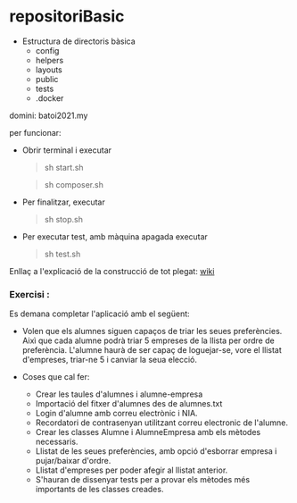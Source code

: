 # repositoriBasic

 * Estructura de directoris bàsica
    * config
    * helpers
    * layouts
    * public
    * tests
    * .docker

 
 domini: batoi2021.my
 
 per funcionar: 
  
  * Obrir terminal i executar 
  
    > sh start.sh
    
    > sh composer.sh
    
  
  * Per finalitzar, executar
    
    > sh stop.sh 

  * Per executar test, amb màquina apagada executar
    
    > sh test.sh 
                                                        
 Enllaç a l'explicació de la construcció de tot plegat: [wiki](https://github.com/igomis/fctDAW/wiki)
 
 ### Exercisi : 
 
 Es demana completar l'aplicació amb el següent:
 
 * Volen que els alumnes siguen capaços de triar les seues preferències. Aixì que cada alumne podrà triar 5 empreses de la llista per ordre de preferència. L'alumne haurà de ser capaç de loguejar-se, vore el llistat d'empreses, triar-ne 5 i canviar la seua elecció.
 
 * Coses que cal fer:
 	* Crear les taules d'alumnes i alumne-empresa
	* Importació del fitxer d'alumnes des de alumnes.txt
 	* Login d'alumne amb correu electrònic i NIA.
	* Recordatori de contrasenyan utilitzant correu electronic de l'alumne.
	* Crear les classes Alumne i AlumneEmpresa amb els mètodes necessaris.
	* Llistat de les seues preferències, amb opció d'esborrar empresa i pujar/baixar d'ordre.
	* Llistat d'empreses per poder afegir al llistat anterior.
	* S'hauran de dissenyar tests per a provar els mètodes més importants de les classes creades. 
	
